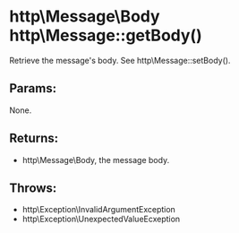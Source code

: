 # http\Message\Body http\Message::getBody()

Retrieve the message's body.
See http\Message::setBody().

## Params:

None.

## Returns:

* http\Message\Body, the message body.

## Throws:

* http\Exception\InvalidArgumentException
* http\Exception\UnexpectedValueEcxeption
